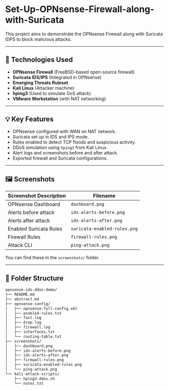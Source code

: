 # Set-Up-OPNsense-Firewall-along-with-Suricata
This project aims to demonstrate the OPNsense Firewall along with Suricata IDPS to block malicious attacks.

---

## 🔧 Technologies Used

- **OPNsense Firewall** (FreeBSD-based open-source firewall)
- **Suricata IDS/IPS** (Integrated in OPNsense)
- **Emerging Threats Ruleset**
- **Kali Linux** (Attacker machine)
- **hping3** (Used to simulate DoS attack)
- **VMware Workstation** (with NAT networking)

---

## 💡 Key Features

- OPNsense configured with WAN on NAT network.
- Suricata set up in IDS and IPS mode.
- Rules enabled to detect TCP floods and suspicious activity.
- DDoS simulation using `hping3` from Kali Linux.
- Alert logs and screenshots before and after attack.
- Exported firewall and Suricata configurations.

---

## 🖼️ Screenshots

| Screenshot Description | Filename |
|------------------------|----------|
| OPNsense Dashboard | `dashboard.png` |
| Alerts before attack | `ids-alerts-before.png` |
| Alerts after attack | `ids-alerts-after.png` |
| Enabled Suricata Rules | `suricata-enabled-rules.png` |
| Firewall Rules | `firewall-rules.png` |
| Attack CLI | `ping-attack.png` |

You can find these in the `screenshots/` folder.

---

## 📁 Folder Structure

```bash
opnsense-ids-ddos-demo/
├── README.md
├── abstract.md
├── opnsense-config/
│   ├── opnsense-full-config.xml
│   ├── enabled-rules.txt
│   ├── fast.log
│   ├── drop.log
│   ├── firewall.log
│   ├── interfaces.txt
│   └── routing-table.txt
├── screenshots/
│   ├── dashboard.png
│   ├── ids-alerts-before.png
│   ├── ids-alerts-after.png
│   ├── firewall-rules.png
│   ├── suricata-enabled-rules.png
│   └── ping-attack.png
└── kali-attack-scripts/
    ├── hping3-ddos.sh
    └── notes.txt
